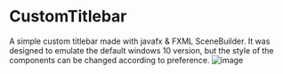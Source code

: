 # CustomTitlebar

A simple custom titlebar made with javafx & FXML SceneBuilder. It was designed to emulate the default windows 10 version, but the style of the components can be changed according to preference.
![image](https://user-images.githubusercontent.com/97356175/224545487-f2685eca-de0e-40b5-9a37-7ca9eb60e284.png)
